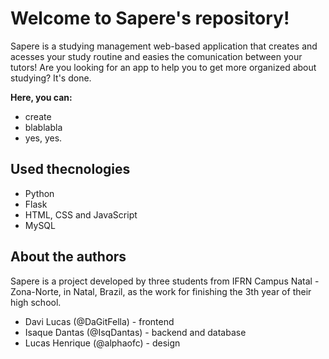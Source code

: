 # Welcome to Sapere's repository!

Sapere is a studying management web-based application that creates and acesses your study routine and easies the comunication between your tutors! Are you looking for an app to help you to get more organized about studying? It's done.

**Here, you can:**
- create
- blablabla
- yes, yes.

## Used thecnologies

- Python
- Flask
- HTML, CSS and JavaScript
- MySQL

## About the authors

Sapere is a project developed by three students from IFRN Campus Natal - Zona-Norte, in Natal, Brazil, as the work for finishing the 3th year of their high school.

- Davi Lucas (@DaGitFella) - frontend
- Isaque Dantas (@IsqDantas) - backend and database
- Lucas Henrique (@alphaofc) - design
